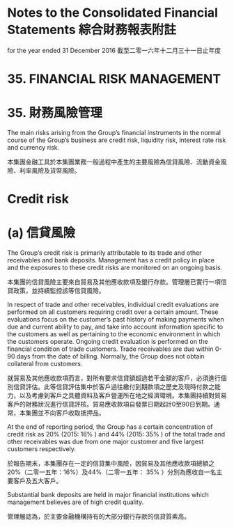 # Notes to the Consolidated Financial Statements 綜合財務報表附註

for the year ended 31 December 2016 截至二零一六年十二月三十一日止年度

# 35. FINANCIAL RISK MANAGEMENT

# 35. 財務風險管理

The main risks arising from the Group’s financial instruments in the normal course of the Group’s business are credit risk, liquidity risk, interest rate risk and currency risk.

本集團金融工具於本集團業務一般過程中產生的主要風險為信貸風險、流動資金風險、利率風險及貨幣風險。

# Credit risk

# (a) 信貸風險

The Group’s credit risk is primarily attributable to its trade and other receivables and bank deposits. Management has a credit policy in place and the exposures to these credit risks are monitored on an ongoing basis.

本集團的信貸風險主要來自貿易及其他應收款項及銀行存款。管理層已實行一項信貸政策，並持續監控該等信貸風險。

In respect of trade and other receivables, individual credit evaluations are performed on all customers requiring credit over a certain amount. These evaluations focus on the customer’s past history of making payments when due and current ability to pay, and take into account information specific to the customers as well as pertaining to the economic environment in which the customers operate. Ongoing credit evaluation is performed on the financial condition of trade customers. Trade receivables are due within 0-90 days from the date of billing. Normally, the Group does not obtain collateral from customers.

就貿易及其他應收款項而言，對所有要求信貸額超過若干金額的客戶，必須進行個別信貸評估。此等信貸評估集中於客戶過往繳付到期款項之歷史及現時付款之能力，以及考慮到客戶之具體資料及客戶營運所在地之經濟環境。本集團持續對貿易客戶的財務狀況進行信貸評核。貿易應收款項自發票日期起計0至90日到期。通常，本集團並不向客戶收取抵押品。

At the end of reporting period, the Group has a certain concentration of credit risk as $20 \%$ (2015: $1 6 \%$ ) and $4 4 \%$ (2015: $3 5 \%$ ) of the total trade and other receivables was due from one major customer and five largest customers respectively.

於報告期末，本集團存在一定的信貸集中風險，因貿易及其他應收款項總額之20%（二零一五年：16%）及44%（二零一五年： $3 5 \%$ ）分別為應收自一名主要客戶及五大客戶。

Substantial bank deposits are held in major financial institutions which management believes are of high credit quality.

管理層認為，於主要金融機構持有的大部分銀行存款的信貸質素高。